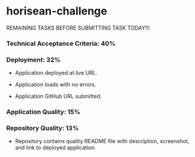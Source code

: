 # horisean-challenge

REMAINING TASKS BEFORE SUBMITTING TASK TODAY!!!

### Technical Acceptance Criteria: 40%

  <!-- * Application's links all function correctly. COMPLETE -->

  <!-- * Application's CSS selectors and properties are consolidated and organized to follow semantic structure. COMPLETE -->

  <!-- * Application's CSS file is properly commented. COMPLETE -->


### Deployment: 32%

* Application deployed at live URL.

* Application loads with no errors.

* Application GitHub URL submitted.

<!-- * GitHub repository contains application code. COMPLETE -->

### Application Quality: 15%

<!-- * Application resembles mock-up provided in the Challenge instructions (at least 90%). COMPLETE -->


### Repository Quality: 13%

<!-- * Repository has a unique name. COMPLETE -->

<!-- * Repository follows best practices for file structure and naming conventions. COMPLETE -->

<!-- * Repository follows best practices for class/id naming conventions, indentation, quality comments, etc. COMPLETE -->

<!-- * Repository contains multiple descriptive commit messages. COMPLETE -->

* Repository contains quality README file with description, screenshot, and link to deployed application.

